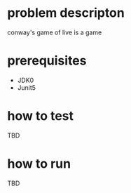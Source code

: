 
# problem descripton

conway's game of live is a game 

# prerequisites

- JDK0
- Junit5

# how to test

TBD

# how to run

TBD